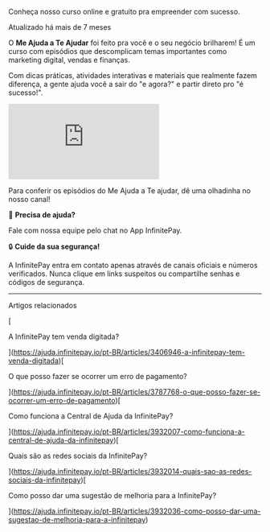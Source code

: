 Conheça nosso curso online e gratuito pra empreender com sucesso.

Atualizado há mais de 7 meses

O **Me Ajuda a Te Ajudar** foi feito pra você e o seu negócio brilharem! É um curso com episódios que descomplicam temas importantes como marketing digital, vendas e finanças.

Com dicas práticas, atividades interativas e materiais que realmente fazem diferença, a gente ajuda você a sair do "e agora?" e partir direto pro "é sucesso!".  


<iframe src="https://www.youtube.com/embed/VisEyPdr2VE" frameborder="0" allowfullscreen="allowfullscreen"></iframe>

Para conferir os episódios do Me Ajuda a Te ajudar, dê uma olhadinha no nosso canal!

🔔 **Precisa de ajuda?**

Fale com nossa equipe pelo chat no App InfinitePay.

🔒 **Cuide da sua segurança!**

A InfinitePay entra em contato apenas através de canais oficiais e números verificados. Nunca clique em links suspeitos ou compartilhe senhas e códigos de segurança.

___

Artigos relacionados

[

A InfinitePay tem venda digitada?

](https://ajuda.infinitepay.io/pt-BR/articles/3406946-a-infinitepay-tem-venda-digitada)[

O que posso fazer se ocorrer um erro de pagamento?

](https://ajuda.infinitepay.io/pt-BR/articles/3787768-o-que-posso-fazer-se-ocorrer-um-erro-de-pagamento)[

Como funciona a Central de Ajuda da InfinitePay?

](https://ajuda.infinitepay.io/pt-BR/articles/3932007-como-funciona-a-central-de-ajuda-da-infinitepay)[

Quais são as redes sociais da InfinitePay?

](https://ajuda.infinitepay.io/pt-BR/articles/3932014-quais-sao-as-redes-sociais-da-infinitepay)[

Como posso dar uma sugestão de melhoria para a InfinitePay?

](https://ajuda.infinitepay.io/pt-BR/articles/3932036-como-posso-dar-uma-sugestao-de-melhoria-para-a-infinitepay)